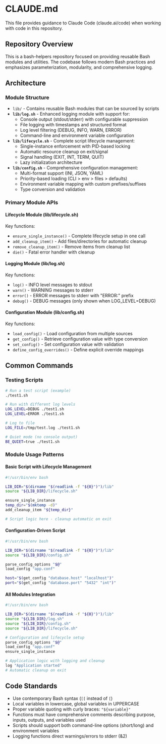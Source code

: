 # CLAUDE.md

This file provides guidance to Claude Code (claude.ai/code) when working with code in this repository.

## Repository Overview

This is a bash-helpers repository focused on providing reusable Bash modules and utilities. The codebase follows modern Bash practices and emphasizes parameterization, modularity, and comprehensive logging.

## Architecture

### Module Structure
- `lib/` - Contains reusable Bash modules that can be sourced by scripts
- **`lib/log.sh`** - Enhanced logging module with support for:
  - Console output (stdout/stderr) with configurable suppression
  - File logging with timestamps and structured format
  - Log level filtering (DEBUG, INFO, WARN, ERROR)
  - Command-line and environment variable configuration
- **`lib/lifecycle.sh`** - Complete script lifecycle management:
  - Single-instance enforcement with PID-based locking
  - Automatic resource cleanup on exit/signal
  - Signal handling (EXIT, INT, TERM, QUIT)
  - Lazy initialization architecture
- **`lib/config.sh`** - Comprehensive configuration management:
  - Multi-format support (INI, JSON, YAML)
  - Priority-based loading (CLI > env > files > defaults) 
  - Environment variable mapping with custom prefixes/suffixes
  - Type conversion and validation

### Primary Module APIs

#### Lifecycle Module (lib/lifecycle.sh)
Key functions:
- `ensure_single_instance()` - Complete lifecycle setup in one call
- `add_cleanup_item()` - Add files/directories for automatic cleanup
- `remove_cleanup_item()` - Remove items from cleanup list
- `die()` - Fatal error handler with cleanup

#### Logging Module (lib/log.sh)
Key functions:
- `log()` - INFO level messages to stdout
- `warn()` - WARNING messages to stderr
- `error()` - ERROR messages to stderr with "ERROR:" prefix
- `debug()` - DEBUG messages (only shown when LOG_LEVEL=DEBUG)

#### Configuration Module (lib/config.sh)
Key functions:
- `load_config()` - Load configuration from multiple sources
- `get_config()` - Retrieve configuration value with type conversion
- `set_config()` - Set configuration value with validation
- `define_config_overrides()` - Define explicit override mappings

## Common Commands

### Testing Scripts
```bash
# Run a test script (example)
./test1.sh

# Run with different log levels
LOG_LEVEL=DEBUG ./test1.sh
LOG_LEVEL=ERROR ./test1.sh

# Log to file
LOG_FILE=/tmp/test.log ./test1.sh

# Quiet mode (no console output)
BE_QUIET=true ./test1.sh
```

### Module Usage Patterns

#### Basic Script with Lifecycle Management
```bash
#!/usr/bin/env bash

LIB_DIR="$(dirname "$(readlink -f "${0}")")/lib"
source "${LIB_DIR}/lifecycle.sh"

ensure_single_instance
temp_dir="$(mktemp -d)"
add_cleanup_item "${temp_dir}"

# Script logic here - cleanup automatic on exit
```

#### Configuration-Driven Script
```bash
#!/usr/bin/env bash

LIB_DIR="$(dirname "$(readlink -f "${0}")")/lib"
source "${LIB_DIR}/config.sh"

parse_config_options "$@"
load_config "app.conf"

host="$(get_config "database.host" "localhost")"
port="$(get_config "database.port" "5432" "int")"
```

#### All Modules Integration
```bash
#!/usr/bin/env bash

LIB_DIR="$(dirname "$(readlink -f "${0}")")/lib"
source "${LIB_DIR}/log.sh"
source "${LIB_DIR}/config.sh"
source "${LIB_DIR}/lifecycle.sh"

# Configuration and lifecycle setup
parse_config_options "$@"
load_config "app.conf"
ensure_single_instance

# Application logic with logging and cleanup
log "Application started"
# Automatic cleanup on exit
```

## Code Standards

- Use contemporary Bash syntax (`[[` instead of `[`)
- Local variables in lowercase, global variables in UPPERCASE
- Proper variable quoting with curly braces: `"${variable}"`
- Functions must have comprehensive comments describing purpose, inputs, outputs, and variables used
- Scripts should support both command-line options (short/long) and environment variables
- Logging functions direct warnings/errors to stderr (&2)